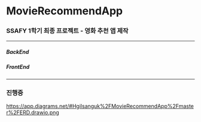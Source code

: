 # MovieRecommendApp

### SSAFY 1학기 최종 프로젝트 - 영화 추천 앱 제작
---
##### BackEnd



##### FrontEnd

---------------
### 진행중
https://app.diagrams.net/#Hgilsanguk%2FMovieRecommendApp%2Fmaster%2FERD.drawio.png
